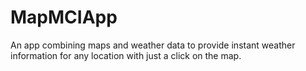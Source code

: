 # MapMCIApp
An app combining maps and weather data to provide instant weather information for any location with just a click on the map.
